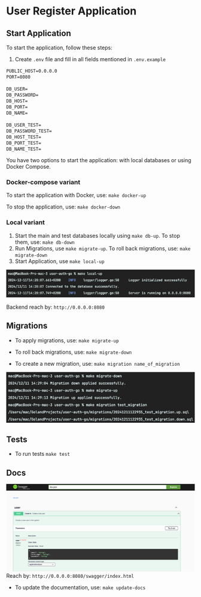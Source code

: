 # User Register Application
## Start Application
To start the application, follow these steps:

1. Create `.env` file and fill in all fields mentioned in `.env.example`
```
PUBLIC_HOST=0.0.0.0
PORT=8080

DB_USER=
DB_PASSWORD=
DB_HOST=
DB_PORT=
DB_NAME=

DB_USER_TEST=
DB_PASSWORD_TEST=
DB_HOST_TEST=
DB_PORT_TEST=
DB_NAME_TEST=
```
You have two options to start the application: with local databases or using Docker Compose.
### Docker-compose variant
To start the application with Docker, use: `make docker-up`

To stop the application, use: `make docker-down`

### Local variant
1. Start the main and test databases locally using `make db-up`. To stop them, use: `make db-down`
2. Run Migrations, use `make migrate-up`. To roll back migrations, use: `make migrate-down`
3. Start Application, use `make local-up`

![start_server](media_readme/start_server.png)

Backend reach by: `http://0.0.0.0:8080`

## Migrations

* To apply migrations, use:
`make migrate-up`

* To roll back migrations, use:
`make migrate-down`

* To create a new migration, use:
`make migration name_of_migration`

![migration](media_readme/migrations.png)

## Tests
* To run tests
`make test`

## Docs
![swagger](media_readme/swagger.png)
Reach by: `http://0.0.0.0:8080/swagger/index.html`

* To update the documentation, use:
`make update-docs`